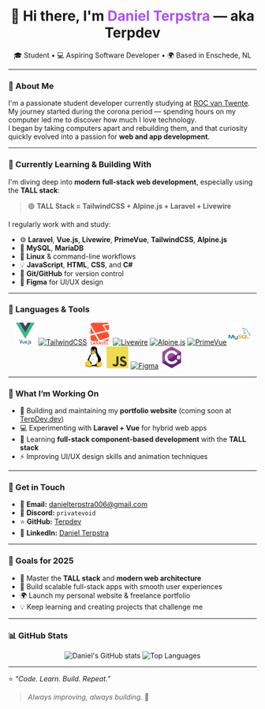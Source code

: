 <h1 align="center">👋 Hi there, I'm <span style="color:#a855f7;">Daniel Terpstra</span> — aka <strong>Terpdev</strong></h1>

<p align="center">
  🎓 Student • 💻 Aspiring Software Developer • 🌍 Based in Enschede, NL  
</p>

---

### 🚀 About Me  
I'm a passionate student developer currently studying at [ROC van Twente](https://www.rocvantwente.nl/).  
My journey started during the corona period — spending hours on my computer led me to discover how much I love technology.  
I began by taking computers apart and rebuilding them, and that curiosity quickly evolved into a passion for **web and app development**.

---

### 🧠 Currently Learning & Building With  
I'm diving deep into **modern full-stack web development**, especially using the **TALL stack**:  

> 🟣 **TALL Stack = TailwindCSS + Alpine.js + Laravel + Livewire**

I regularly work with and study:  
- ⚙️ **Laravel**, **Vue.js**, **Livewire**, **PrimeVue**, **TailwindCSS**, **Alpine.js**  
- 💾 **MySQL**, **MariaDB**  
- 🐧 **Linux** & command-line workflows  
- 💡 **JavaScript**, **HTML**, **CSS**, and **C#**  
- 🧰 **Git/GitHub** for version control  
- 🎨 **Figma** for UI/UX design  

---

### 🧩 Languages & Tools  

<p align="center">
  <a href="https://vuejs.org/" target="_blank"><img src="https://raw.githubusercontent.com/devicons/devicon/master/icons/vuejs/vuejs-original-wordmark.svg" width="45" height="45" alt="Vue.js"/></a>
  <a href="https://tailwindcss.com/" target="_blank"><img src="https://www.vectorlogo.zone/logos/tailwindcss/tailwindcss-icon.svg" width="45" height="45" alt="TailwindCSS"/></a>
  <a href="https://laravel.com/" target="_blank"><img src="https://raw.githubusercontent.com/devicons/devicon/master/icons/laravel/laravel-plain-wordmark.svg" width="45" height="45" alt="Laravel"/></a>
  <a href="https://laravel-livewire.com/" target="_blank"><img src="https://laravel-livewire.com/img/twitter-card.jpg" width="45" height="45" alt="Livewire"/></a>
  <a href="https://alpinejs.dev/" target="_blank"><img src="https://raw.githubusercontent.com/alpinejs/alpine/refs/heads/main/.github/logo.svg" width="45" height="45" alt="Alpine.js"/></a>
  <a href="https://primevue.org/" target="_blank"><img src="https://primefaces.org/cdn/primevue/images/primevue-logo-dark.svg" width="90" alt="PrimeVue"/></a>
  <a href="https://www.mysql.com/" target="_blank"><img src="https://raw.githubusercontent.com/devicons/devicon/master/icons/mysql/mysql-original-wordmark.svg" width="45" height="45" alt="MySQL"/></a>
  <a href="https://www.linux.org/" target="_blank"><img src="https://raw.githubusercontent.com/devicons/devicon/master/icons/linux/linux-original.svg" width="45" height="45" alt="Linux"/></a>
  <a href="https://developer.mozilla.org/en-US/docs/Web/JavaScript" target="_blank"><img src="https://raw.githubusercontent.com/devicons/devicon/master/icons/javascript/javascript-original.svg" width="45" height="45" alt="JavaScript"/></a>
  <a href="https://www.figma.com/" target="_blank"><img src="https://www.vectorlogo.zone/logos/figma/figma-icon.svg" width="45" height="45" alt="Figma"/></a>
  <a href="https://www.w3schools.com/cs/" target="_blank"><img src="https://raw.githubusercontent.com/devicons/devicon/master/icons/csharp/csharp-original.svg" width="45" height="45" alt="C#"/></a>
</p>

---

### 🌱 What I’m Working On  
- 🔧 Building and maintaining my **portfolio website** (coming soon at [TerpDev.dev](https://terpdev.dev))  
- 💻 Experimenting with **Laravel + Vue** for hybrid web apps  
- 🧩 Learning **full-stack component-based development** with the **TALL stack**  
- ⚡ Improving UI/UX design skills and animation techniques  

---

### 💬 Get in Touch  
- 💼 **Email:** [danielterpstra006@gmail.com](mailto:danielterpstra006@gmail.com)  
- 🤖 **Discord:** `privatevoid`  
- ⭐ **GitHub:** [Terpdev](https://github.com/TerpDev)  
- 💼 **LinkedIn:** [Daniel Terpstra](https://www.linkedin.com/in/danielterp/)  

---

### 🎯 Goals for 2025  
- 🚀 Master the **TALL stack** and **modern web architecture**  
- 🧱 Build scalable full-stack apps with smooth user experiences  
- 🌍 Launch my personal website & freelance portfolio  
- 💡 Keep learning and creating projects that challenge me  

---

### 📊 GitHub Stats  

<p align="center">
  <img src="https://github-readme-stats.vercel.app/api?username=TerpDev&theme=radical&show_icons=true&hide_border=true" alt="Daniel's GitHub stats" />
  <img src="https://github-readme-stats.vercel.app/api/top-langs/?username=TerpDev&layout=compact&theme=radical&hide_border=true" alt="Top Languages" />
</p>

---

⭐ *“Code. Learn. Build. Repeat.”*  
> _Always improving, always building._ 💜  
